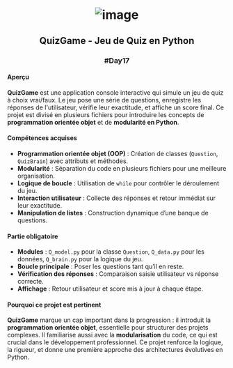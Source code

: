 # <p align="center"> ![image](https://github.com/user-attachments/assets/a615bca9-bd69-4679-b79d-a0d9eaa996db) </p>

## <p align="center"> QuizGame - Jeu de Quiz en Python </p>
### <p align="center"> #Day17 </p>

#### Aperçu
**QuizGame** est une application console interactive qui simule un jeu de quiz à choix vrai/faux. Le jeu pose une série de questions, enregistre les réponses de l'utilisateur, vérifie leur exactitude, et affiche un score final. Ce projet est divisé en plusieurs fichiers pour introduire les concepts de **programmation orientée objet** et de **modularité en Python**.

#### Compétences acquises
- **Programmation orientée objet (OOP)** : Création de classes (`Question`, `QuizBrain`) avec attributs et méthodes.
- **Modularité** : Séparation du code en plusieurs fichiers pour une meilleure organisation.
- **Logique de boucle** : Utilisation de `while` pour contrôler le déroulement du jeu.
- **Interaction utilisateur** : Collecte des réponses et retour immédiat sur leur exactitude.
- **Manipulation de listes** : Construction dynamique d’une banque de questions.

#### Partie obligatoire
- **Modules** : `Q_model.py` pour la classe `Question`, `Q_data.py` pour les données, `Q_brain.py` pour la logique du jeu.
- **Boucle principale** : Poser les questions tant qu’il en reste.
- **Vérification des réponses** : Comparaison saisie utilisateur vs réponse correcte.
- **Affichage** : Retour utilisateur et score mis à jour à chaque étape.

#### Pourquoi ce projet est pertinent
**QuizGame** marque un cap important dans la progression : il introduit la **programmation orientée objet**, essentielle pour structurer des projets complexes. Il familiarise aussi avec la **modularisation** du code, ce qui est crucial dans le développement professionnel. Ce projet renforce la logique, la rigueur, et donne une première approche des architectures évolutives en Python.
